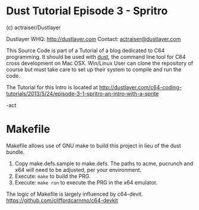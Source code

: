 # Dust Tutorial Episode 3 - Spritro #

(c) actraiser/Dustlayer

Dustlayer WHQ: http://dustlayer.com
Contact: actraiser@dustlayer.com

This Source Code is part of a Tutorial of a blog dedicated to C64 programming. It should be used with [dust](https://github.com/actraiser/dustlayer "Dustlayer Repository holds the dust command line tool"), the command line tool for C64 cross development on Mac OSX. Win/Linux User can clone the repository of course but must take care to set up their system to compile and run the code. 

The Tutorial for this Intro is located at http://dustlayer.com/c64-coding-tutorials/2013/5/24/episode-3-1-spritro-an-intro-with-a-sprite

-act

# Makefile

Makefile allows use of GNU make to build this project in lieu of the dust bundle.

1. Copy make.defs.sample to make.defs. The paths to acme, pucrunch and x64 will need to be adjusted, per your environment.
2. Execute: ```make``` to build the PRG.
3. Execute: ```make run``` to execute the PRG in the x64 emulator.

The logic of Makefile is largely influenced by c64-devit. https://github.com/cliffordcarnmo/c64-devkit
